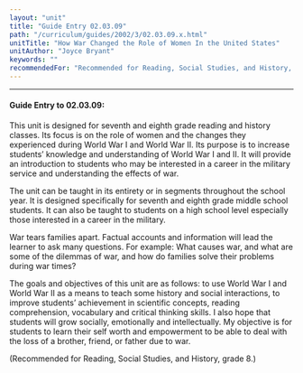 ```yaml
---
layout: "unit"
title: "Guide Entry 02.03.09"
path: "/curriculum/guides/2002/3/02.03.09.x.html"
unitTitle: "How War Changed the Role of Women In the United States"
unitAuthor: "Joyce Bryant"
keywords: ""
recommendedFor: "Recommended for Reading, Social Studies, and History, grade 8."
---
```

<body>
<hr/>
<h4>
Guide Entry to 02.03.09:
</h4>
<p>
This unit is designed for seventh and eighth grade reading and history classes. Its focus is on the role of women and the changes they experienced during World War I and World War II. Its purpose is to increase students’ knowledge and understanding of World War I and II. It will provide an introduction to students who may be interested in a career in the military service and understanding the effects of war.
</p>
<p>
The unit can be taught in its entirety or in segments throughout the school year. It is designed specifically for seventh and eighth grade middle school students. It can also be taught to students on a high school level especially those interested in a career in the military.
</p>
<p>
War tears families apart. Factual accounts and information will lead the learner to ask many questions. For example: What causes war, and what are some of the dilemmas of war, and how do families solve their problems during war times?
</p>
<p>
The goals and objectives of this unit are as follows: to use World War I and World War II as a means to teach some history and social interactions, to improve students’ achievement in scientific concepts, reading comprehension, vocabulary and critical thinking skills. I also hope that students will grow socially, emotionally and intellectually. My objective is for students to learn their self worth and empowerment to be able to deal with the loss of a brother, friend, or father due to war.
</p>
<p>
(Recommended for Reading, Social Studies, and History, grade 8.)
</p>
</body>